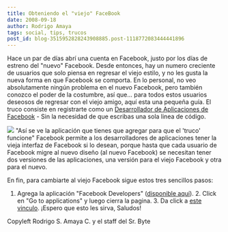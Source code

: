 ```yaml
---
title: Obteniendo el "viejo" FaceBook
date: 2008-09-18
author: Rodrigo Amaya
tags: social, tips, trucos
post_id: blog-3515952828243908885.post-1118772083444441896
---
```


Hace un par de días abrí una cuenta en Facebook, justo por los días de estreno del "nuevo" Facebook. Desde entonces, hay un numero creciente de usuarios que solo piensa en regresar el viejo estilo, y no les gusta la nueva forma en que Facebook se comporta. En lo personal, no veo absolutamente ningún problema en el nuevo Facebook, pero también conozco el poder de la costumbre, así que... para todos estos usuarios deseosos de regresar con el viejo amigo, aquí esta una pequeña guía. El truco consiste en registrarte como un [Desarrollador de Aplicaciones de Facebook](http://www.insidefacebook.com/2008/09/16/fans-of-the-old-facebook-design-flock-to-developer-accounts/) - Sin la necesidad de que escribas una sola linea de código.

![](http://valleywag.com/assets/images/valleywag/2008/09/fbdevgroup.png) "Así se ve la aplicación que tienes que agregar para que el 'truco' funcione" Facebook permite a los desarrolladores de aplicaciones tener la vieja interfaz de Facebook si lo desean, porque hasta que cada usuario de Facebook migre al nuevo diseño (al nuevo Facebook) se necesitan tener dos versiones de las aplicaciones, una versión para el viejo Facebook y otra para el nuevo.

En fin, para cambiarte al viejo Facebook sigue estos tres sencillos pasos:

1. Agrega la aplicación "Facebook Developers" ([disponible aquí](http://www.facebook.com/apps/application.php?id=2345053339)). 2. Click en "Go to applications" y luego cierra la pagina. 3. Da click a [este vinculo](http://apps.new.facebook.com/?fbnew_opt_out=1). ¡Espero que esto les sirva, Saludos!

Copyleft Rodrigo S. Amaya C. y el staff del Sr. Byte